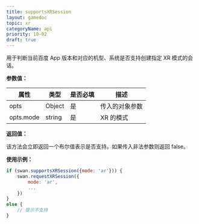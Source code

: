 ```yaml
---
title: supportsXRSession
layout: gamedoc
topic: xr
categoryName: api
priority: 10-02
draft: true
---
```


用于判断当前百度 App 版本和对应的机型、系统是否支持创建指定 XR 模式的会话。

 **参数值：**

 |属性|类型|是否必填|描述|
|-|-|-|-|
|opts|Object|是|传入的对象参数|
|opts.mode|string|是| XR 的模式|

 **返回值：**

该方法会立即返回一个布尔值表示是否支持。如果传入非法参数则返回 false。

 **使用示例：**

```js
if (swan.supportsXRSession({mode: 'ar'})) {
    swan.requestXRSession({
        mode: 'ar',
        ...
    })
}
else {
    // 提示不支持
}
```